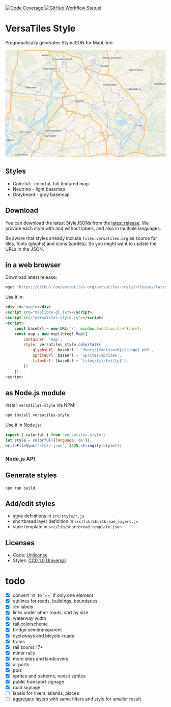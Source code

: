 [![Code Coverage](https://codecov.io/gh/versatiles-org/versatiles-style/branch/main/graph/badge.svg?token=IDHAI13M0K)](https://codecov.io/gh/versatiles-org/versatiles-style)
[![GitHub Workflow Status)](https://img.shields.io/github/actions/workflow/status/versatiles-org/versatiles-style/ci.yml)](https://github.com/versatiles-org/versatiles-style/actions/workflows/ci.yml)

# VersaTiles Style

Programatically generates StyleJSON for MapLibre.

![Example: Colorful Style](docs/colorful.png)

## Styles

* Colorful - colorful, full featured map
* Neutrino - light basemap
* Graybeard - gray basemap

## Download

You can download the latest StyleJSONs from the [latest release](https://github.com/versatiles-org/versatiles-style/releases/latest/).
We provide each style with and without labels, and also in multiple languages.

Be aware that styles already include `tiles.versatiles.org` as source for tiles, fonts (glyphs) and icons (sprites). So you might want to update the URLs in the JSON.

## in a web browser

Download latest release:
```bash
wget "https://github.com/versatiles-org/versatiles-style/releases/latest/download/versatiles-style.js"
```

Use it in:
```html
<div id="map"></div>
<script src="maplibre-gl.js"></script>
<script src="versatiles-style.js"></script>
<script>
	const baseUrl = new URL('/', window.location.href).href;
	const map = new maplibregl.Map({
		container: 'map',
		style: versatiles_style.colorful({
			glyphsUrl: baseUrl + 'fonts/{fontstack}/{range}.pbf',
			spriteUrl: baseUrl + 'sprites/sprites',
			tilesUrl: [baseUrl + 'tiles/{z}/{x}/{y}'],
		})
	});
<script>
```

## as Node.js module

Install `versatiles-style` via NPM:
```bash
npm install versatiles-style
```

Use it in Node.js:
```javascript
import { colorful } from 'versatiles-style';
let style = colorful({language:'de'});
writeFileSync('style.json', JSON.stringify(style));
```

### Node.js API

## Generate styles

`npm run build`

## Add/edit styles

* style definitions in `src/style/*.js`
* shortbread layer definition in `src/lib/shortbread_layers.js`
* style template in `src/lib/shortbread_template.json`

## Licenses

* Code: [Unlicense](LICENSE.md)
* Styles: [CC0 1.0 Universal](https://creativecommons.org/publicdomain/zero/1.0/)

# todo

* [x] convert 'in' to '==' if only one element
* [x] outlines for roads, buildings, boundaries
* [x] :en labels
* [x] links under other roads, sort by size
* [x] waterway width
* [x] rail colorscheme
* [x] bridge semitransparent
* [x] cycleways and bicycle-roads
* [x] trams
* [x] rail zooms 17+
* [x] minor rails
* [x] more sites and landcovers
* [x] airports
* [x] pois
* [x] sprites and patterns, revisit sprites
* [x] public transport signage
* [x] road signage
* [ ] labels for rivers, islands, places
* [ ] aggregate layers with same filters and style for smaller result
